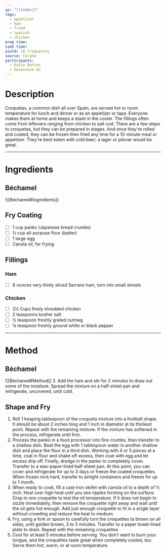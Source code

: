 ```yaml
---
up: "[[index]]"
tags:
  - appetizer
  - ham
  - fried
  - spanish
  - chicken
prep time: 
cook time: 
yield: 18 Croquettes
source: Cúrate
participants:
  - Katie Button
  - Genevieve Ko
---
```

# Description
Croquetas, a common dish all over Spain, are served hot or room temperature for lunch and dinner or as an appetizer or tapa. Everyone makes them at home and keeps a stash in the cooler. The fillings often come from leftovers ranging from chicken to salt cod. There are a few steps to croquetas, but they can be prepared in stages. And once they're rolled and coated, they can be frozen then fried any time for a 10-minute meal or appetizer. They're best eaten with cold beer; a lager or pilsner would be great.

---

# Ingredients
## Béchamel
![[Béchamel#Ingredients]]
## Fry Coating
- [ ] 1 cup panko (Japanese bread crumbs)
- [ ] ⅓ cup all-purpose flour (batter)
- [ ] 1 large egg
- [ ] Canola oil, for frying

## Fillings
### Ham
- [ ] 8 ounces very thinly sliced Serrano ham, torn into small shreds
### Chicken
- [ ] 2½ Cups finely shredded chicken
- [ ] 2 teaspoons kosher salt
- [ ] ½ teaspoon freshly grated nutmeg
- [ ] ⅛ teaspoon freshly ground white or black pepper
---

# Method
## Béchamel
![[Béchamel#Method]]
3. Add the ham and stir for 2 minutes to draw out some of the moisture. Spread the mixture on a half-sheet pan and refrigerate, uncovered, until cold.
## Shape and Fry
1. Roll 1 heaping tablespoon of the croqueta mixture into a football shape. It should be about 2 inches long and 1 inch in diameter at its thickest point. Repeat with the remaining mixture. If the mixture has softened in the process, refrigerate until firm.
2. Process the panko in a food processor into fine crumbs, then transfer to a shallow dish. Beat the egg with 1 tablespoon water in another shallow dish and place the flour in a third dish. Working with 4 or 5 pieces at a time, coat in flour and shake off excess, then coat with egg and let excess drip off. Finally, dredge in the panko to completely cover. Transfer to a wax-paper-lined half-sheet pan. At this point, you can cover and refrigerate for up to 3 days or freeze the coated croquettes. When frozen rock hard, transfer to airtight containers and freeze for up to 1 month.
3. When ready to cook, fill a cast-iron skillet with canola oil to a depth of ½ inch. Heat over high heat until you see ripples forming on the surface. Drop in one croquette to test the oil temperature. If it does not begin to sizzle immediately, then remove the croquette right away and wait until the oil gets hot enough. Add just enough croquette to fit in a single layer without crowding and reduce the heat to medium.
4. Fry, using a fork or spoon to carefully turn the croquettes to brown on all sides, until golden brown, 3 to 5 minutes. Transfer to a paper towel-lined plate to drain. Repeat with the remaining croquettes.
5. Cool for at least 5 minutes before serving. You don't want to burn your tongue, and the croquettes taste great when completely cooled, too. Serve them hot, warm, or at room temperature.
